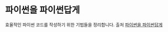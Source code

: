 # 파이썬을 파이썬답게
효율적인 파이썬 코드를 작성하기 위한 기법들을 정리합니다.
출처 [파이썬을 파이썬답게](https://programmers.co.kr/learn/courses/4008)
